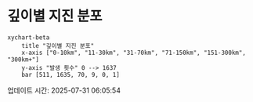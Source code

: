 # 깊이별 지진 분포

```mermaid
xychart-beta
    title "깊이별 지진 분포"
    x-axis ["0-10km", "11-30km", "31-70km", "71-150km", "151-300km", "300km+"]
    y-axis "발생 횟수" 0 --> 1637
    bar [511, 1635, 70, 9, 0, 1]
```

업데이트 시간: 2025-07-31 06:05:54
